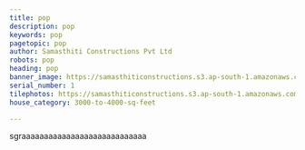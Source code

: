 ```yaml
---
title: pop
description: pop
keywords: pop
pagetopic: pop
author: Samasthiti Constructions Pvt Ltd
robots: pop
heading: pop
banner_image: https://samasthiticonstructions.s3.ap-south-1.amazonaws.com/uploads/n11.jpg
serial_number: 1
tilephotos: https://samasthiticonstructions.s3.ap-south-1.amazonaws.com/uploads/n22.jpg
house_category: 3000-to-4000-sq-feet

---
```

sgraaaaaaaaaaaaaaaaaaaaaaaaaaaa